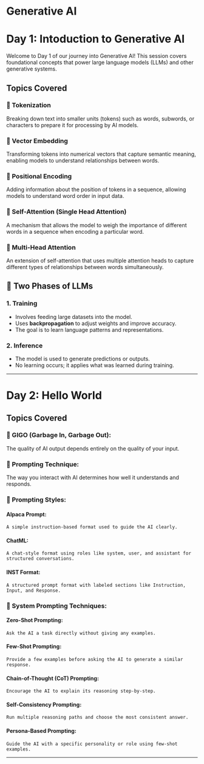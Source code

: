 # Generative AI
# Day 1: Intoduction to Generative AI
Welcome to Day 1 of our journey into Generative AI! This session covers foundational concepts that power large language models (LLMs) and other generative systems.

## Topics Covered
### 🔹 Tokenization
Breaking down text into smaller units (tokens) such as words, subwords, or characters to prepare it for processing by AI models.

### 🔹 Vector Embedding
Transforming tokens into numerical vectors that capture semantic meaning, enabling models to understand relationships between words.

### 🔹 Positional Encoding
Adding information about the position of tokens in a sequence, allowing models to understand word order in input data.

### 🔹 Self-Attention (Single Head Attention)
A mechanism that allows the model to weigh the importance of different words in a sequence when encoding a particular word.

### 🔹 Multi-Head Attention
An extension of self-attention that uses multiple attention heads to capture different types of relationships between words simultaneously.

## 🧠 Two Phases of LLMs

### 1. Training
- Involves feeding large datasets into the model.
- Uses **backpropagation** to adjust weights and improve accuracy.
- The goal is to learn language patterns and representations.

### 2. Inference
- The model is used to generate predictions or outputs.
- No learning occurs; it applies what was learned during training.

---

# Day 2: Hello World

## Topics Covered
### 🔹 GIGO (Garbage In, Garbage Out): 
The quality of AI output depends entirely on the quality of your input.

### 🔹 Prompting Technique: 
The way you interact with AI determines how well it understands and responds.

### 🔹 Prompting Styles:
#### Alpaca Prompt: 
    A simple instruction-based format used to guide the AI clearly.
#### ChatML: 
    A chat-style format using roles like system, user, and assistant for structured conversations.
#### INST Format: 
    A structured prompt format with labeled sections like Instruction, Input, and Response.

### 🔹 System Prompting Techniques:
#### Zero-Shot Prompting: 
    Ask the AI a task directly without giving any examples.
#### Few-Shot Prompting: 
    Provide a few examples before asking the AI to generate a similar response.
#### Chain-of-Thought (CoT) Prompting: 
    Encourage the AI to explain its reasoning step-by-step.
#### Self-Consistency Prompting:
    Run multiple reasoning paths and choose the most consistent answer.
#### Persona-Based Prompting: 
    Guide the AI with a specific personality or role using few-shot examples.

---